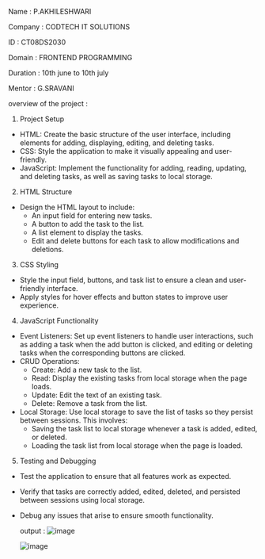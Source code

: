 Name : P.AKHILESHWARI

Company : CODTECH IT SOLUTIONS

ID : CT08DS2030

Domain : FRONTEND PROGRAMMING

Duration : 10th june to 10th july

Mentor : G.SRAVANI


 overview of the project :

 1. Project Setup
- HTML: Create the basic structure of the user interface, including elements for adding, displaying, editing, and deleting tasks.
- CSS: Style the application to make it visually appealing and user-friendly.
- JavaScript: Implement the functionality for adding, reading, updating, and deleting tasks, as well as saving tasks to local storage.

 2. HTML Structure
- Design the HTML layout to include:
  - An input field for entering new tasks.
  - A button to add the task to the list.
  - A list element to display the tasks.
  - Edit and delete buttons for each task to allow modifications and deletions.

 3. CSS Styling
- Style the input field, buttons, and task list to ensure a clean and user-friendly interface.
- Apply styles for hover effects and button states to improve user experience.

 4. JavaScript Functionality
- Event Listeners: Set up event listeners to handle user interactions, such as adding a task when the add button is clicked, and editing or deleting tasks when the corresponding buttons are clicked.
- CRUD Operations:
  - Create: Add a new task to the list.
  - Read: Display the existing tasks from local storage when the page loads.
  - Update: Edit the text of an existing task.
  - Delete: Remove a task from the list.
- Local Storage: Use local storage to save the list of tasks so they persist between sessions. This involves:
  - Saving the task list to local storage whenever a task is added, edited, or deleted.
  - Loading the task list from local storage when the page is loaded.

 5. Testing and Debugging
- Test the application to ensure that all features work as expected.
- Verify that tasks are correctly added, edited, deleted, and persisted between sessions using local storage.
- Debug any issues that arise to ensure smooth functionality.

  output :
  ![image](https://github.com/akhileshwari11/CodTech-Task-i-/assets/174042809/10d44dc5-3cd2-43ff-b7f4-9526f33c1858)

  ![image](https://github.com/akhileshwari11/CodTech-Task-i-/assets/174042809/19cc6981-76a6-41fb-9639-4927980682e8)


